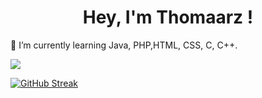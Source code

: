 <h1 style="text-align: center;">Hey, I'm Thomaarz !</h1>
🌱 I’m currently learning Java, PHP,HTML, CSS, C, C++.

![](https://komarev.com/ghpvc/?username=Thomaarz)


[![GitHub Streak](https://github-readme-streak-stats.herokuapp.com/?user=Thomaarz)](https://git.io/streak-stats)
